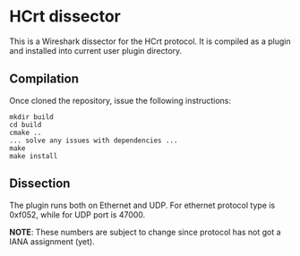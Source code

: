 HCrt dissector
==============

This is a Wireshark dissector for the HCrt protocol. It is compiled as a plugin
and installed into current user plugin directory.

Compilation
-----------

Once cloned the repository, issue the following instructions:

    mkdir build
    cd build
    cmake ..
    ... solve any issues with dependencies ...
    make
    make install

Dissection
----------

The plugin runs both on Ethernet and UDP. For ethernet protocol type is 0xf052,
while for UDP port is 47000.

__NOTE__: These numbers are subject to change since protocol has not got a IANA
assignment (yet).
